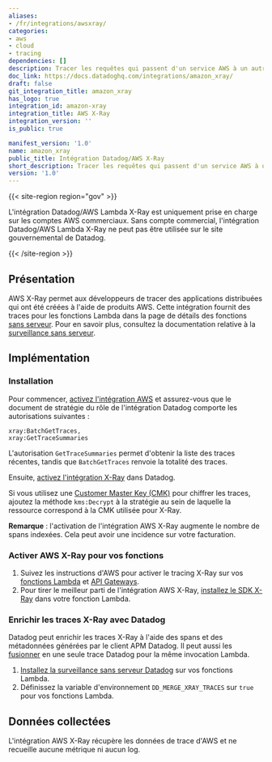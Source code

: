 ```yaml
---
aliases:
- /fr/integrations/awsxray/
categories:
- aws
- cloud
- tracing
dependencies: []
description: Tracer les requêtes qui passent d'un service AWS à un autre
doc_link: https://docs.datadoghq.com/integrations/amazon_xray/
draft: false
git_integration_title: amazon_xray
has_logo: true
integration_id: amazon-xray
integration_title: AWS X-Ray
integration_version: ''
is_public: true

manifest_version: '1.0'
name: amazon_xray
public_title: Intégration Datadog/AWS X-Ray
short_description: Tracer les requêtes qui passent d'un service AWS à un autre
version: '1.0'
---
```


{{< site-region region="gov" >}}
<div class="alert alert-warning">L'intégration Datadog/AWS Lambda X-Ray est uniquement prise en charge sur les comptes AWS commerciaux. Sans compte commercial, l'intégration Datadog/AWS Lambda X-Ray ne peut pas être utilisée sur le site gouvernemental de Datadog.</div>

{{< /site-region >}}
## Présentation

AWS X-Ray permet aux développeurs de tracer des applications distribuées qui ont été créées à l'aide de produits AWS. Cette intégration fournit des traces pour les fonctions Lambda dans la page de détails des fonctions [sans serveur][1]. Pour en savoir plus, consultez la documentation relative à la [surveillance sans serveur][2].

## Implémentation

### Installation

Pour commencer, [activez l'intégration AWS][3] et assurez-vous que le document de stratégie du rôle de l'intégration Datadog comporte les autorisations suivantes :

```text
xray:BatchGetTraces,
xray:GetTraceSummaries
```

L'autorisation `GetTraceSummaries` permet d'obtenir la liste des traces récentes, tandis que `BatchGetTraces` renvoie la totalité des traces.

Ensuite, [activez l'intégration X-Ray][4] dans Datadog.

Si vous utilisez une [Customer Master Key (CMK)][5] pour chiffrer les traces, ajoutez la méthode `kms:Decrypt` à la stratégie au sein de laquelle la ressource correspond à la CMK utilisée pour X-Ray.

**Remarque** : l'activation de l'intégration AWS X-Ray augmente le nombre de spans indexées. Cela peut avoir une incidence sur votre facturation.

### Activer AWS X-Ray pour vos fonctions

1. Suivez les instructions d'AWS pour activer le tracing X-Ray sur vos [fonctions Lambda][6] et [API Gateways][7].
2. Pour tirer le meilleur parti de l'intégration AWS X-Ray, [installez le SDK X-Ray][8] dans votre fonction Lambda.

### Enrichir les traces X-Ray avec Datadog

Datadog peut enrichir les traces X-Ray à l'aide des spans et des métadonnées générées par le client APM Datadog. Il peut aussi les [fusionner][9] en une seule trace Datadog pour la même invocation Lambda.

1. [Installez la surveillance sans serveur Datadog][10] sur vos fonctions Lambda.
2. Définissez la variable d'environnement `DD_MERGE_XRAY_TRACES` sur `true` pour vos fonctions Lambda.

## Données collectées

L'intégration AWS X-Ray récupère les données de trace d'AWS et ne recueille aucune métrique ni aucun log.

[1]: http://app.datadoghq.com/functions
[2]: https://docs.datadoghq.com/fr/serverless/
[3]: https://docs.datadoghq.com/fr/integrations/amazon_web_services/
[4]: https://app.datadoghq.com/integrations/amazon-xray
[5]: https://docs.aws.amazon.com/whitepapers/latest/kms-best-practices/customer-master-keys.html
[6]: https://docs.aws.amazon.com/lambda/latest/dg/services-xray.html
[7]: https://docs.aws.amazon.com/xray/latest/devguide/xray-services-apigateway.html
[8]: https://docs.aws.amazon.com/xray/latest/devguide/xray-instrumenting-your-app.html#xray-instrumenting-xray-sdk
[9]: https://docs.datadoghq.com/fr/serverless/distributed_tracing/serverless_trace_merging
[10]: https://docs.datadoghq.com/fr/serverless/installation
